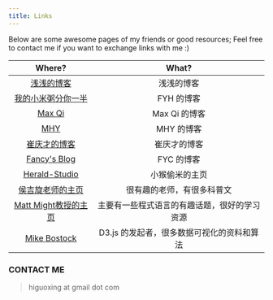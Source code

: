 ```yaml
---
title: Links
---
```


Below are some awesome pages of my friends or good resources; Feel free to contact me if you want to exchange links with me :)

| Where?                                            | What?                                  |
|:-------------------------------------------------:|:--------------------------------------:|
| [浅浅的博客](https://seujxh.wordpress.com/)       | 浅浅的博客  |
| [我的小米粥分你一半](https://corvo.myseu.cn/)     | FYH 的博客    |
| [Max Qi](https://cherishher.github.io/)           | Max Qi 的博客   |
| [ MHY ](https://www.96mhy.top)                    | MHY 的博客    |
| [崔庆才的博客](https://cuiqingcai.com)            | 崔庆才的博客    |
| [Fancy's Blog](http://fanyc.myseu.cn/)            | FYC 的博客 |
| [Herald-Studio](https://myseu.cn/)                | 小猴偷米的主页  |
| [侯吉旋老师的主页](http://blog.sciencenet.cn/u/jixuanhou) | 很有趣的老师，有很多科普文 |
| [Matt Might教授的主页](http://matt.might.net/)    | 主要有一些程式语言的有趣话题，很好的学习资源 |
| [Mike Bostock](https://bost.ocks.org/mike/)       | D3.js 的发起者，很多数据可视化的资料和算法 |

### CONTACT ME
> higuoxing at gmail dot com
